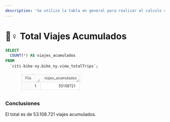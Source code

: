 ```yaml
---
description: 'Se utiliza la tabla en general para realizar el calculo correspondiente:'
---
```


# 🚴♀ Total Viajes Acumulados

```sql
SELECT
  COUNT(*) AS viajes_acumulados
FROM
  `citi-bike-ny.bike_ny.view_totalTrips`;
```

<figure><img src="../../.gitbook/assets/image (19).png" alt=""><figcaption></figcaption></figure>

### Conclusiones

El total es de 53.108.721 viajes acumulados.
